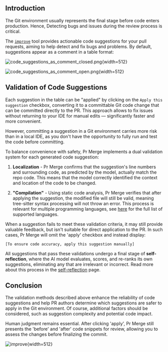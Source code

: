 ## Introduction
The Git environment usually represents the final stage before code enters production. Hence, Detecting bugs and issues during the review process is critical.

The [`improve`](https://pr-insight-docs.khulnasoft.com/tools/improve/) tool provides actionable code suggestions for your pull requests, aiming to help detect and fix bugs and problems.
By default, suggestions appear as a comment in a table format:

![code_suggestions_as_comment_closed.png](https://khulnasoft/images/pr_insight/code_suggestions_as_comment_closed.png){width=512}

![code_suggestions_as_comment_open.png](https://khulnasoft/images/pr_insight/code_suggestions_as_comment_open.png){width=512}

## Validation of Code Suggestions

Each suggestion in the table can be "applied" by clicking on the `Apply this suggestion` checkbox, converting it to a committable Git code change that can be committed directly to the PR.
This approach allows to fix issues without returning to your IDE for manual edits — significantly faster and more convenient.

However, committing a suggestion in a Git environment carries more risk than in a local IDE, as you don't have the opportunity to fully run and test the code before committing.

To balance convenience with safety, Pr Merge implements a dual validation system for each generated code suggestion:

1) **Localization** - Pr Merge confirms that the suggestion's line numbers and surrounding code, as predicted by the model, actually match the repo code. This means that the model correctly identified the context and location of the code to be changed.

2) **"Compilation"** - Using static code analysis, Pr Merge verifies that after applying the suggestion, the modified file will still be valid, meaning tree-sitter syntax processing will not throw an error. This process is relevant for multiple programming languages, see [here](https://pypi.org/project/tree-sitter-languages/) for the full list of supported languages.

When a suggestion fails to meet these validation criteria, it may still provide valuable feedback, but isn't suitable for direct application to the PR.
In such cases, Pr Merge will omit the 'apply' checkbox and instead display:

`[To ensure code accuracy, apply this suggestion manually]`

All suggestions that pass these validations undergo a final stage of **self-reflection**, where the AI model evaluates, scores, and re-ranks its own suggestions, eliminating any that are irrelevant or incorrect.
Read more about this process in the [self-reflection](https://pr-insight-docs.khulnasoft.com/core-abilities/self_reflection/) page.

## Conclusion

The validation methods described above enhance the reliability of code suggestions and help PR authors determine which suggestions are safer to apply in the Git environment.
Of course, additional factors should be considered, such as suggestion complexity and potential code impact.

Human judgment remains essential. After clicking 'apply', Pr Merge still presents the 'before' and 'after' code snippets for review, allowing you to assess the changes before finalizing the commit.

![improve](https://khulnasoft/images/pr_insight/improve.png){width=512}

